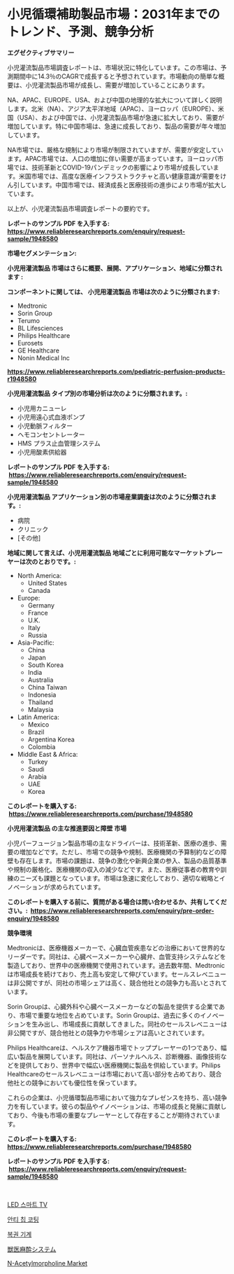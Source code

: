 <p><h1>小児循環補助製品市場：2031年までのトレンド、予測、競争分析</h1></p><p><strong>エグゼクティブサマリー</strong></p>
<p><p>小児灌流製品市場調査レポートは、市場状況に特化しています。この市場は、予測期間中に14.3％のCAGRで成長すると予想されています。市場動向の簡単な概要は、小児灌流製品市場が成長し、需要が増加していることにあります。</p><p>NA、APAC、EUROPE、USA、および中国の地理的な拡大について詳しく説明します。北米（NA）、アジア太平洋地域（APAC）、ヨーロッパ（EUROPE）、米国（USA）、および中国では、小児灌流製品市場が急速に拡大しており、需要が増加しています。特に中国市場は、急速に成長しており、製品の需要が年々増加しています。</p><p>NA市場では、厳格な規制により市場が制限されていますが、需要が安定しています。APAC市場では、人口の増加に伴い需要が高まっています。ヨーロッパ市場では、技術革新とCOVID-19パンデミックの影響により市場が成長しています。米国市場では、高度な医療インフラストラクチャと高い健康意識が需要をけん引しています。中国市場では、経済成長と医療技術の進歩により市場が拡大しています。</p><p>以上が、小児灌流製品市場調査レポートの要約です。</p></p>
<p><strong>レポートのサンプル PDF を入手する: <a href="https://www.reliableresearchreports.com/enquiry/request-sample/1948580">https://www.reliableresearchreports.com/enquiry/request-sample/1948580</a></strong></p>
<p><strong>市場セグメンテーション:</strong></p>
<p><strong> 小児用灌流製品 市場はさらに概要、展開、アプリケーション、地域に分類されます :</strong></p>
<p><strong>コンポーネントに関しては、 小児用灌流製品 市場は次のように分類されます: &nbsp;</strong></p>
<p><ul><li>Medtronic</li><li>Sorin Group</li><li>Terumo</li><li>BL Lifesciences</li><li>Philips Healthcare</li><li>Eurosets</li><li>GE Healthcare</li><li>Nonin Medical Inc</li></ul></p>
<p><strong><a href="https://www.reliableresearchreports.com/pediatric-perfusion-products-r1948580">https://www.reliableresearchreports.com/pediatric-perfusion-products-r1948580</a></strong></p>
<p><strong> 小児用灌流製品 タイプ別の市場分析は次のように分類されます。:</strong></p>
<p><ul><li>小児用カニューレ</li><li>小児用遠心式血液ポンプ</li><li>小児動脈フィルター</li><li>ヘモコンセントレーター</li><li>HMS プラス止血管理システム</li><li>小児用酸素供給器</li></ul></p>
<p><strong>レポートのサンプル PDF を入手する: &nbsp;<a href="https://www.reliableresearchreports.com/enquiry/request-sample/1948580">https://www.reliableresearchreports.com/enquiry/request-sample/1948580</a></strong></p>
<p><strong> 小児用灌流製品 アプリケーション別の市場産業調査は次のように分類されます。:</strong></p>
<p><ul><li>病院</li><li>クリニック</li><li>[その他]</li></ul></p>
<p><strong>地域に関して言えば、小児用灌流製品 地域ごとに利用可能なマーケットプレーヤーは次のとおりです。:</strong></p>
<p><ul>
    <li>
        North America:
        <ul>
            <li>United States</li>
            <li>Canada</li>
        </ul>
    </li>
    <li>
        Europe:
        <ul>
            <li>Germany</li>
            <li>France</li>
            <li>U.K.</li>
            <li>Italy</li>
            <li>Russia</li>
        </ul>
    </li>
    <li>
        Asia-Pacific:
        <ul>
            <li>China</li>
            <li>Japan</li>
            <li>South Korea</li>
            <li>India</li>
            <li>Australia</li>
            <li>China Taiwan</li>
            <li>Indonesia</li>
            <li>Thailand</li>
            <li>Malaysia</li>
        </ul>
    </li>
    <li>
        Latin America:
        <ul>
            <li>Mexico</li>
            <li>Brazil</li>
            <li>Argentina Korea</li>
            <li>Colombia</li>
        </ul>
    </li>
    <li>
        Middle East & Africa:
        <ul>
            <li>Turkey</li>
            <li>Saudi</li>
            <li>Arabia</li>
            <li>UAE</li>
            <li>Korea</li>
        </ul>
    </li>
    </ul></p>
<p><strong>このレポートを購入する: &nbsp;<a href="https://www.reliableresearchreports.com/purchase/1948580">https://www.reliableresearchreports.com/purchase/1948580</a></strong></p>
<p><strong>小児用灌流製品 の主な推進要因と障壁 市場</strong></p>
<p><p>小児パーフュージョン製品市場の主なドライバーは、技術革新、医療の進歩、需要の増加などです。ただし、市場での競争や規制、医療機関の予算制約などの障壁も存在します。市場の課題は、競争の激化や新興企業の参入、製品の品質基準や規制の厳格化、医療機関の収入の減少などです。また、医療従事者の教育や訓練のニーズも課題となっています。市場は急速に変化しており、適切な戦略とイノベーションが求められています。</p></p>
<p><strong>このレポートを購入する前に、質問がある場合は問い合わせるか、共有してください。:&nbsp; <a href="https://www.reliableresearchreports.com/enquiry/pre-order-enquiry/1948580">https://www.reliableresearchreports.com/enquiry/pre-order-enquiry/1948580</a></strong></p>
<p><strong>競争環境</strong></p>
<p><p>Medtronicは、医療機器メーカーで、心臓血管疾患などの治療において世界的なリーダーです。同社は、心臓ペースメーカーや心臓弁、血管支持システムなどを製造しており、世界中の医療機関で使用されています。過去数年間、Medtronicは市場成長を続けており、売上高も安定して伸びています。セールスレベニューは非公開ですが、同社の市場シェアは高く、競合他社との競争力も高いとされています。</p><p>Sorin Groupは、心臓外科や心臓ペースメーカーなどの製品を提供する企業であり、市場で重要な地位を占めています。Sorin Groupは、過去に多くのイノベーションを生み出し、市場成長に貢献してきました。同社のセールスレベニューは非公開ですが、競合他社との競争力や市場シェアは高いとされています。</p><p>Philips Healthcareは、ヘルスケア機器市場でトッププレーヤーの1つであり、幅広い製品を展開しています。同社は、パーソナルヘルス、診断機器、画像技術などを提供しており、世界中で幅広い医療機関に製品を供給しています。Philips Healthcareのセールスレベニューは市場において高い部分を占めており、競合他社との競争においても優位性を保っています。</p><p>これらの企業は、小児循環製品市場において強力なプレゼンスを持ち、高い競争力を有しています。彼らの製品やイノベーションは、市場の成長と発展に貢献しており、今後も市場の重要なプレーヤーとして存在することが期待されています。</p></p>
<p><strong>このレポートを購入する: &nbsp; <a href="https://www.reliableresearchreports.com/purchase/1948580">https://www.reliableresearchreports.com/purchase/1948580</a></strong></p>
<p><strong>レポートのサンプル PDF を入手する: &nbsp;<a href="https://www.reliableresearchreports.com/enquiry/request-sample/1948580">https://www.reliableresearchreports.com/enquiry/request-sample/1948580</a></strong><strong></strong></p>
<p>&nbsp;</p>
<p><p><a href="https://medium.com/@rowanmaggio/led-%EC%8A%A4%EB%A7%88%ED%8A%B8-tv-%EC%8B%9C%EC%9E%A5-%EB%B6%84%EC%84%9D-cagr-%EC%8B%9C%EC%9E%A5-%EC%84%B8%EB%B6%84%ED%99%94-%EB%B0%8F-%EA%B8%80%EB%A1%9C%EB%B2%8C-%EC%82%B0%EC%97%85-%EA%B0%9C%EC%9A%94-e7dd1bdc45d0">LED 스마트 TV</a></p><p><a href="https://github.com/RichardLueilwitz787/Market-Research-Report-List-1/blob/main/537226224937.md">안티 칩 코팅</a></p><p><a href="https://medium.com/@cleocarroll2023/%EB%A1%9C%EB%98%90-%EA%B8%B0%EA%B3%84-%EC%8B%9C%EC%9E%A5-%EC%A0%90%EC%9C%A0%EC%9C%A8-%EC%A7%84%ED%99%94-%EB%B0%8F-%EC%8B%9C%EC%9E%A5-%EC%84%B1%EC%9E%A5-%ED%8A%B8%EB%A0%8C%EB%93%9C-2024-2031-d9d9eb4b1b8f">복권 기계</a></p><p><a href="https://github.com/JacksonWiza1924/Market-Research-Report-List-1/blob/main/231189627017.md">獣医麻酔システム</a></p><p><a href="https://www.linkedin.com/pulse/n-acetylmorpholine-market-research-report-forecasted-period-evscc?trackingId=AfVtCy%2FGNjAVmU8xinRPuA%3D%3D">N-Acetylmorpholine Market</a></p></p>